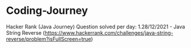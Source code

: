 # Coding-Journey
Hacker Rank (Java Journey)
  Question solved per day:
    1.28/12/2021 - Java String Reverse (https://www.hackerrank.com/challenges/java-string-reverse/problem?isFullScreen=true)
